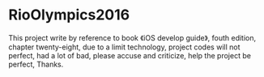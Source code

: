 # RioOlympics2016
This project  write by reference to book 《iOS develop guide》, fouth edition, chapter twenty-eight, due to a limit technology, project codes will not perfect, had a lot of bad, please accuse and criticize, help the project be perfect, Thanks.
